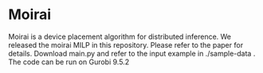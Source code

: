 # Moirai
Moirai is a device placement algorithm for distributed inference. 
We released the moirai MILP in this repository.
Please refer to the paper for details. 
Download main.py and refer to the input example in ./sample-data . The code can be run on Gurobi 9.5.2
